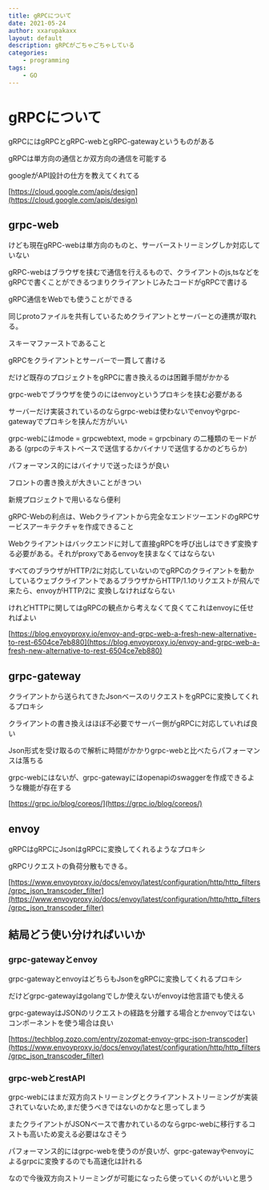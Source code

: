 ```yaml
---
title: gRPCについて
date: 2021-05-24
author: xxarupakaxx
layout: default
description: gRPCがごちゃごちゃしている
categories:
    - programming
tags:
    - GO
---
```


# gRPCについて
gRPCにはgRPCとgRPC-webとgRPC-gatewayというものがある

gRPCは単方向の通信とか双方向の通信を可能する

googleがAPI設計の仕方を教えてくれてる

[https://cloud.google.com/apis/design](https://cloud.google.com/apis/design)
## grpc-web
けども現在gRPC-webは単方向のものと、サーバーストリーミングしか対応していない

gRPC-webはブラウザを挟むで通信を行えるもので、クライアントのjs,tsなどをgRPCで書くことができるつまりクライアントじみたコードがgRPCで書ける

gRPC通信をWebでも使うことができる

同じprotoファイルを共有しているためクライアントとサーバーとの連携が取れる。

スキーマファーストであること

gRPCをクライアントとサーバーで一貫して書ける

だけど既存のプロジェクトをgRPCに書き換えるのは困難手間がかかる

grpc-webでブラウザを使うのにはenvoyというプロキシを挟む必要がある

サーバーだけ実装されているのならgrpc-webは使わないでenvoyやgrpc-gatewayでプロキシを挟んだ方がいい

grpc-webにはmode = grpcwebtext, mode = grpcbinary の二種類のモードがある
(grpcのテキストベースで送信するかバイナリで送信するかのどちらか)

パフォーマンス的にはバイナリで送ったほうが良い

フロントの書き換えが大きいことがきつい

新規プロジェクトで用いるなら便利

gRPC-Webの利点は、Webクライアントから完全なエンドツーエンドのgRPCサービスアーキテクチャを作成できること

Webクライアントはバックエンドに対して直接gRPCを呼び出しはできず変換する必要がある。それがproxyであるenvoyを挟まなくてはならない

すべてのブラウザがHTTP/2に対応していないのでgRPCのクライアントを動かしているウェブクライアントであるブラウザからHTTP/1.1のリクエストが飛んで来たら、envoyがHTTP/2に
変換しなければならない

けれどHTTPに関してはgRPCの観点から考えなくて良くてこれはenvoyに任せればよい

[https://blog.envoyproxy.io/envoy-and-grpc-web-a-fresh-new-alternative-to-rest-6504ce7eb880](https://blog.envoyproxy.io/envoy-and-grpc-web-a-fresh-new-alternative-to-rest-6504ce7eb880)
## grpc-gateway
クライアントから送られてきたJsonベースのリクエストをgRPCに変換してくれるプロキシ

クライアントの書き換えはほぼ不必要でサーバー側がgRPCに対応していれば良い

Json形式を受け取るので解析に時間がかかりgrpc-webと比べたらパフォーマンスは落ちる

grpc-webにはないが、grpc-gatewayにはopenapiのswaggerを作成できるような機能が存在する


[https://grpc.io/blog/coreos/](https://grpc.io/blog/coreos/)

## envoy
gRPCはgRPCにJsonはgRPCに変換してくれるようなプロキシ

gRPCリクエストの負荷分散もできる。

[https://www.envoyproxy.io/docs/envoy/latest/configuration/http/http_filters/grpc_json_transcoder_filter](https://www.envoyproxy.io/docs/envoy/latest/configuration/http/http_filters/grpc_json_transcoder_filter)

## 結局どう使い分ければいいか
### grpc-gatewayとenvoy
grpc-gatewayとenvoyはどちらもJsonをgRPCに変換してくれるプロキシ

だけどgrpc-gatewayはgolangでしか使えないがenvoyは他言語でも使える

grpc-gatewayはJSONのリクエストの経路を分離する場合とかenvoyではないコンポーネントを使う場合は良い

[https://techblog.zozo.com/entry/zozomat-envoy-grpc-json-transcoder](https://www.envoyproxy.io/docs/envoy/latest/configuration/http/http_filters/grpc_json_transcoder_filter)

### grpc-webとrestAPI
grpc-webにはまだ双方向ストリーミングとクライアントストリーミングが実装されていないため,まだ使うべきではないのかなと思ってしまう

またクライアントがJSONベースで書かれているのならgrpc-webに移行するコストも高いため変える必要はなさそう

パフォーマンス的にはgrpc-webを使うのが良いが、grpc-gatewayやenvoyによるgrpcに変換するのでも高速化は計れる

なので今後双方向ストリーミングが可能になったら使っていくのがいいと思う
